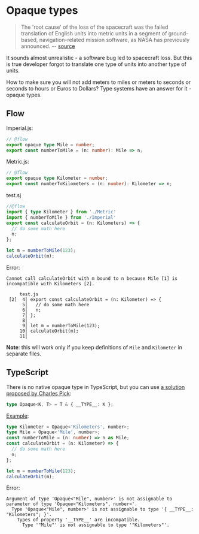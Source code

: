 # Opaque types

> The 'root cause' of the loss of the spacecraft was the failed translation of English units into metric units in a segment of ground-based, navigation-related mission software, as NASA has previously announced.
> -- [source](https://mars.jpl.nasa.gov/msp98/news/mco991110.html)

It sounds almost unrealistic - a software bug led to spacecraft loss. But this is true developer forgot to translate one type of units into another type of units. 

How to make sure you will not add meters to miles or meters to seconds or seconds to hours or Euros to Dollars? Type systems have an answer for it - opaque types.

## Flow

Imperial.js:
```ts
// @flow
export opaque type Mile = number;
export const numberToMile = (n: number): Mile => n;
```

Metric.js:
```ts
// @flow
export opaque type Kilometer = number;
export const numberToKilometers = (n: number): Kilometer => n;
```

test.sj
```ts
//@flow
import { type Kilometer } from './Metric'
import { numberToMile } from './Imperial'
export const calculateOrbit = (n: Kilometers) => {
  // do some math here
  n;
};

let m = numberToMile(123);
calculateOrbit(m);
```

Error:
```
Cannot call calculateOrbit with m bound to n because Mile [1] is incompatible with Kilometers [2].

     test.js
 [2]  4│ export const calculateOrbit = (n: Kilometer) => {
      5│   // do some math here
      6│   n;
      7│ };
      8│
      9│ let m = numberToMile(123);
     10│ calculateOrbit(m);
     11│
```

**Note**: this will work only if you keep definitions of `Mile` and `Kilometer` in separate files.

## TypeScript

There is no native opaque type in TypeScript, but you can use [a solution proposed by Charles Pick](https://codemix.com/opaque-types-in-javascript/):

```ts
type Opaque<K, T> = T & { __TYPE__: K };
```

[Example](https://www.typescriptlang.org/play/#src=type%20Opaque%3CK%2C%20T%3E%20%3D%20T%20%26%20%7B%20__TYPE__%3A%20K%20%7D%3B%0D%0A%0D%0Atype%20Kilometer%20%3D%20Opaque%3C'Kilometers'%2C%20number%3E%3B%0D%0Atype%20Mile%20%3D%20Opaque%3C'Mile'%2C%20number%3E%3B%0D%0Aconst%20numberToMile%20%3D%20(n%3A%20number)%20%3D%3E%20n%20as%20Mile%3B%0D%0Aconst%20calculateOrbit%20%3D%20(n%3A%20Kilometer)%20%3D%3E%20%7B%0D%0A%20%20%2F%2F%20do%20some%20math%20here%0D%0A%20%20n%3B%0D%0A%7D%3B%0D%0A%0D%0Alet%20m%20%3D%20numberToMile(123)%3B%0D%0AcalculateOrbit(m)%3B%0D%0A):
```ts
type Kilometer = Opaque<'Kilometers', number>;
type Mile = Opaque<'Mile', number>;
const numberToMile = (n: number) => n as Mile;
const calculateOrbit = (n: Kilometer) => {
  // do some math here
  n;
};

let m = numberToMile(123);
calculateOrbit(m);
```

Error:
```
Argument of type 'Opaque<"Mile", number>' is not assignable to parameter of type 'Opaque<"Kilometers", number>'.
  Type 'Opaque<"Mile", number>' is not assignable to type '{ __TYPE__: "Kilometers"; }'.
    Types of property '__TYPE__' are incompatible.
      Type '"Mile"' is not assignable to type '"Kilometers"'.
```
